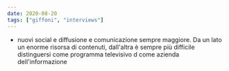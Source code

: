 ```yaml
---
date: 2020-08-20
tags: ["giffoni", "interviews"]
---
```

- nuovi social e diffusione e comunicazione sempre maggiore. Da un lato un enorme risorsa di contenuti, dall'altra è sempre più difficile distinguersi come programma televisivo d come azienda dell'informazione